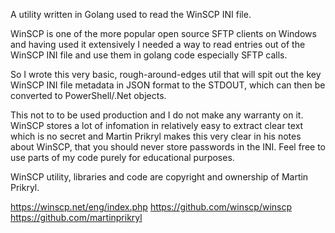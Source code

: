 



A utility written in Golang used to read the WinSCP INI file.

WinSCP is one of the more popular open source SFTP clients on Windows and having used it extensively I needed a way to read entries out of the WinSCP INI file and use them in golang code especially SFTP calls.

So I wrote this very basic, rough-around-edges util that will spit out the key WinSCP INI file metadata in JSON format to the STDOUT, which can then be converted to PowerShell/.Net objects.

This not to to be used production and I do not make any warranty on it. WinSCP stores a lot of infomation in relatively easy to extract clear text which is no secret and Martin Prikryl makes this very clear in his notes about WinSCP, that you should never store passwords in the INI. Feel free to use parts of my code purely for educational purposes.



WinSCP utility, libraries and code are copyright and ownership of Martin Prikryl.

https://winscp.net/eng/index.php
https://github.com/winscp/winscp
https://github.com/martinprikryl

